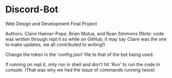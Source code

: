 # Discord-Bot
Web Design and Development Final Project

Authors: Claire Haener-Pope, Brian Mutua, and Ryan Simmons
(Note: code was written through repl.it so while on GitHub, it may say Claire was the one to make updates, we all contributed to writing!)

Change the token in the 'config.json' file to that of the bot being used.

If running on repl.it, only run in shell and don't hit 'Run' to run the code in console. (That was why we had the issue of commands running twice)
